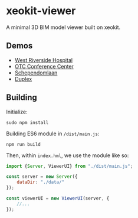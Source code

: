 # xeokit-viewer

A minimal 3D BIM model viewer built on xeokit.

## Demos 

* [West Riverside Hospital](https://xeokit.github.io/xeokit-viewer/index.html?project=WestRiversideHospital&tab=models)
* [OTC Conference Center](https://xeokit.github.io/xeokit-viewer/index.html?project=OTCConferenceCenter&tab=storeys)
* [Schependomlaan](https://xeokit.github.io/xeokit-viewer/index.html?project=Schependomlaan&tab=storeys)
* [Duplex](https://xeokit.github.io/xeokit-viewer/index.html?project=Duplex&tab=storeys)


## Building 

Initialize:

````
sudo npm install
````

Building ES6 module in ````/dist/main.js````:

````
npm run build
````

Then, within ````index.hml````, we use the module like so:

````javascript
import {Server, ViewerUI} from "./dist/main.js";

const server = new Server({
    dataDir: "./data/"
});

const viewerUI = new ViewerUI(server, {
    //...
});
````
